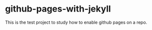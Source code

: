 # github-pages-with-jekyll

This is the test project to study how to enable github pages on a repo.
